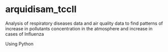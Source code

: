 # arquidisam_tccII
Analysis of respiratory diseases data and air quality data to find patterns of increase in pollutants concentration in the atmosphere and increase in cases of Influenza  

Using Python
